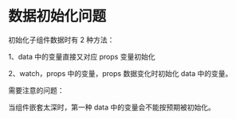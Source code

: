 # 数据初始化问题

初始化子组件数据时有 2 种方法：

1、data 中的变量直接又对应 props 变量初始化

2、watch，props 中的变量，props 数据变化时初始化 data 中的变量。

需要注意的问题：

当组件嵌套太深时，第一种 data 中的变量会不能按预期被初始化。
